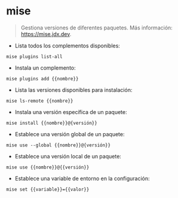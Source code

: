 # mise

> Gestiona versiones de diferentes paquetes.
> Más información: <https://mise.jdx.dev>.

- Lista todos los complementos disponibles:

`mise plugins list-all`

- Instala un complemento:

`mise plugins add {{nombre}}`

- Lista las versiones disponibles para instalación:

`mise ls-remote {{nombre}}`

- Instala una versión específica de un paquete:

`mise install {{nombre}}@{versión}}`

- Establece una versión global de un paquete:

`mise use --global {{nombre}}@{versión}}`

- Establece una versión local de un paquete:

`mise use {{nombre}}@{{versión}}`

- Establece una variable de entorno en la configuración:

`mise set {{variable}}={{valor}}`
